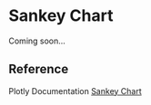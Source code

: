 # Sankey Chart
Coming soon...

## Reference
Plotly Documentation <a href="https://plotly.com/python/sankey-diagram/">Sankey Chart</a>
